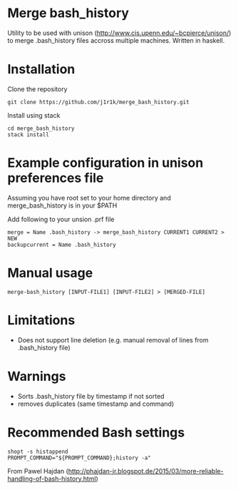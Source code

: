 # Merge bash_history

Utility to be used with unison (http://www.cis.upenn.edu/~bcpierce/unison/) to merge .bash_history files accross multiple machines. Written in haskell.

# Installation

Clone the repository

```
git clone https://github.com/j1r1k/merge_bash_history.git
```

Install using stack
```
cd merge_bash_history
stack install
```

# Example configuration in unison preferences file

Assuming you have root set to your home directory and merge_bash_history is in your $PATH

Add following to your unsion .prf file

```
merge = Name .bash_history -> merge_bash_history CURRENT1 CURRENT2 > NEW
backupcurrent = Name .bash_history
```

# Manual usage

```
merge-bash_history [INPUT-FILE1] [INPUT-FILE2] > [MERGED-FILE]
```

# Limitations
- Does not support line deletion (e.g. manual removal of lines from .bash_history file)

# Warnings
- Sorts .bash_history file by timestamp if not sorted
- removes duplicates (same timestamp and command)

# Recommended Bash settings

```
shopt -s histappend
PROMPT_COMMAND="${PROMPT_COMMAND};history -a"
```

From Pawel Hajdan (http://phajdan-jr.blogspot.de/2015/03/more-reliable-handling-of-bash-history.html)
